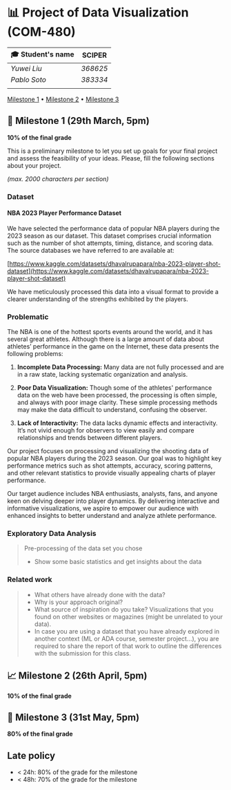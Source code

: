 # 📊 Project of Data Visualization (COM-480)

| 🎓 Student's name | SCIPER |
| ----------------- | ------ |
| *Yuwei Liu*       | *368625* |
| *Pablo Soto*      | *383334* |
|                   |          |

[Milestone 1](#milestone-1) • [Milestone 2](#milestone-2) • [Milestone 3](#milestone-3)

## 🏁 Milestone 1 (29th March, 5pm)

**10% of the final grade**

This is a preliminary milestone to let you set up goals for your final project and assess the feasibility of your ideas.
Please, fill the following sections about your project.

*(max. 2000 characters per section)*

### Dataset

#### NBA 2023 Player Performance Dataset

We have selected the performance data of popular NBA players during the 2023 season as our dataset. This dataset comprises crucial information such as the number of shot attempts, timing, distance, and scoring data. The source databases we have referred to are available at:

[https://www.kaggle.com/datasets/dhavalrupapara/nba-2023-player-shot-dataset](https://www.kaggle.com/datasets/dhavalrupapara/nba-2023-player-shot-dataset)

We have meticulously processed this data into a visual format to provide a clearer understanding of the strengths exhibited by the players.

### Problematic

The NBA is one of the hottest sports events around the world, and it has several great athletes. Although there is a large amount of data about athletes’ performance in the game on the Internet, these data presents the following problems:

1. **Incomplete Data Processing:** Many data are not fully processed and are in a raw state, lacking systematic organization and analysis.

2. **Poor Data Visualization:** Though some of the athletes' performance data on the web have been processed, the processing is often simple, and always with poor image clarity. These simple processing methods may make the data difficult to understand, confusing the observer.

3. **Lack of Interactivity:** The data lacks dynamic effects and interactivity. It’s not vivid enough for observers to view easily and compare relationships and trends between different players.

Our project focuses on processing and visualizing the shooting data of popular NBA players during the 2023 season. Our goal was to highlight key performance metrics such as shot attempts, accuracy, scoring patterns, and other relevant statistics to provide visually appealing charts of player performance.

Our target audience includes NBA enthusiasts, analysts, fans, and anyone keen on delving deeper into player dynamics. By delivering interactive and informative visualizations, we aspire to empower our audience with enhanced insights to better understand and analyze athlete performance.

### Exploratory Data Analysis

> Pre-processing of the data set you chose
> - Show some basic statistics and get insights about the data

### Related work

> - What others have already done with the data?
> - Why is your approach original?
> - What source of inspiration do you take? Visualizations that you found on other websites or magazines (might be unrelated to your data).
> - In case you are using a dataset that you have already explored in another context (ML or ADA course, semester project...), you are required to share the report of that work to outline the differences with the submission for this class.

## 📈 Milestone 2 (26th April, 5pm)

**10% of the final grade**

## 🎉 Milestone 3 (31st May, 5pm)

**80% of the final grade**


## Late policy

- < 24h: 80% of the grade for the milestone
- < 48h: 70% of the grade for the milestone

